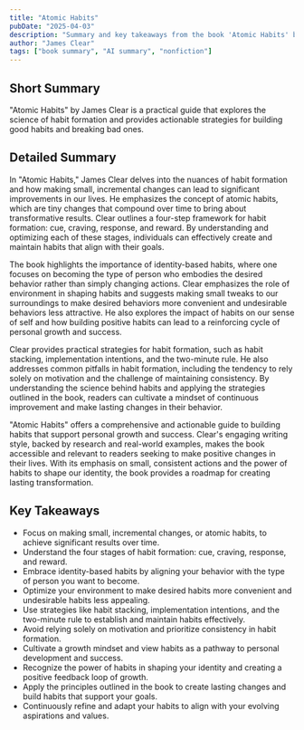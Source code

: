 ```yaml
---
title: "Atomic Habits"
pubDate: "2025-04-03"
description: "Summary and key takeaways from the book 'Atomic Habits' by James Clear."
author: "James Clear"
tags: ["book summary", "AI summary", "nonfiction"]
---
```


## Short Summary
"Atomic Habits" by James Clear is a practical guide that explores the science of habit formation and provides actionable strategies for building good habits and breaking bad ones.

## Detailed Summary
In "Atomic Habits," James Clear delves into the nuances of habit formation and how making small, incremental changes can lead to significant improvements in our lives. He emphasizes the concept of atomic habits, which are tiny changes that compound over time to bring about transformative results. Clear outlines a four-step framework for habit formation: cue, craving, response, and reward. By understanding and optimizing each of these stages, individuals can effectively create and maintain habits that align with their goals.

The book highlights the importance of identity-based habits, where one focuses on becoming the type of person who embodies the desired behavior rather than simply changing actions. Clear emphasizes the role of environment in shaping habits and suggests making small tweaks to our surroundings to make desired behaviors more convenient and undesirable behaviors less attractive. He also explores the impact of habits on our sense of self and how building positive habits can lead to a reinforcing cycle of personal growth and success.

Clear provides practical strategies for habit formation, such as habit stacking, implementation intentions, and the two-minute rule. He also addresses common pitfalls in habit formation, including the tendency to rely solely on motivation and the challenge of maintaining consistency. By understanding the science behind habits and applying the strategies outlined in the book, readers can cultivate a mindset of continuous improvement and make lasting changes in their behavior.

"Atomic Habits" offers a comprehensive and actionable guide to building habits that support personal growth and success. Clear's engaging writing style, backed by research and real-world examples, makes the book accessible and relevant to readers seeking to make positive changes in their lives. With its emphasis on small, consistent actions and the power of habits to shape our identity, the book provides a roadmap for creating lasting transformation.

## Key Takeaways
- Focus on making small, incremental changes, or atomic habits, to achieve significant results over time.
- Understand the four stages of habit formation: cue, craving, response, and reward.
- Embrace identity-based habits by aligning your behavior with the type of person you want to become.
- Optimize your environment to make desired habits more convenient and undesirable habits less appealing.
- Use strategies like habit stacking, implementation intentions, and the two-minute rule to establish and maintain habits effectively.
- Avoid relying solely on motivation and prioritize consistency in habit formation.
- Cultivate a growth mindset and view habits as a pathway to personal development and success.
- Recognize the power of habits in shaping your identity and creating a positive feedback loop of growth.
- Apply the principles outlined in the book to create lasting changes and build habits that support your goals.
- Continuously refine and adapt your habits to align with your evolving aspirations and values.
